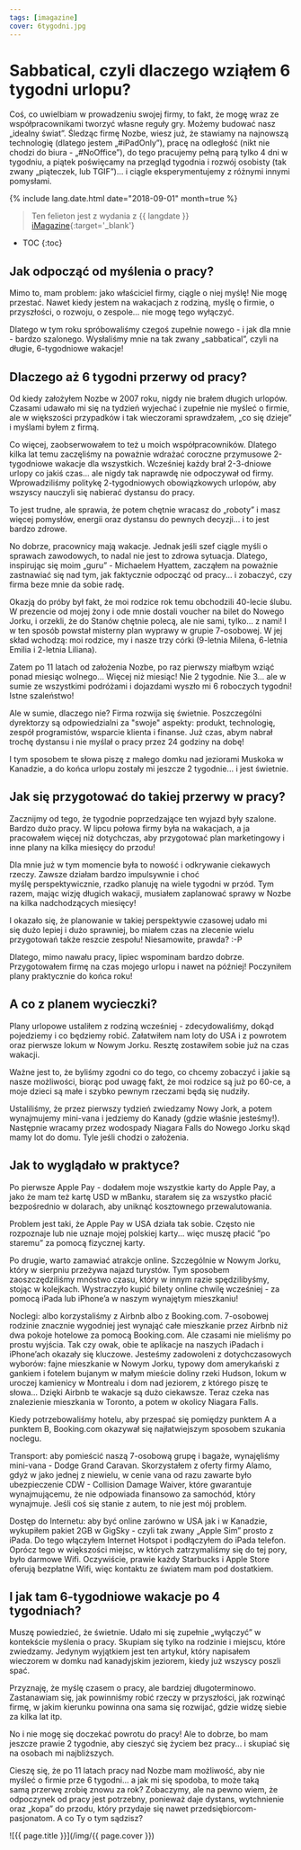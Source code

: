 ```yaml
---
tags: [imagazine]
cover: 6tygodni.jpg
---
```


# Sabbatical, czyli dlaczego wziąłem 6 tygodni urlopu?

Coś, co uwielbiam w prowadzeniu swojej firmy, to fakt, że mogę wraz ze współpracownikami tworzyć własne reguły gry. Możemy budować nasz „idealny świat”. Śledząc firmę Nozbe, wiesz już, że stawiamy na najnowszą technologię (dlatego jestem „#iPadOnly”), pracę na odległość (nikt nie chodzi do biura - „#NoOffice”), do tego pracujemy pełną parą tylko 4 dni w tygodniu, a piątek poświęcamy na przegląd tygodnia i rozwój osobisty (tak zwany „piąteczek, lub TGIF”)... i ciągle eksperymentujemy z różnymi innymi pomysłami.

<!--More-->

{% include lang.date.html date="2018-09-01" month=true %}

> Ten felieton jest z wydania z {{ langdate }} [iMagazine](https://imagazine.pl){:target='_blank'}

* TOC
{:toc}

## Jak odpocząć od myślenia o pracy?

Mimo to, mam problem: jako właściciel firmy, ciągle o niej myślę! Nie mogę przestać. Nawet kiedy jestem na wakacjach z rodziną, myślę o firmie, o przyszłości, o rozwoju, o zespole... nie mogę tego wyłączyć.

Dlatego w tym roku spróbowaliśmy czegoś zupełnie nowego - i jak dla mnie - bardzo szalonego. Wysłaliśmy mnie na tak zwany „sabbatical”, czyli na długie, 6-tygodniowe wakacje!

## Dlaczego aż 6 tygodni przerwy od pracy?

Od kiedy założyłem Nozbe w 2007 roku, nigdy nie brałem długich urlopów. Czasami udawało mi się na tydzień wyjechać i zupełnie nie myśleć o firmie, ale w większości przypadków i tak wieczorami sprawdzałem, „co się dzieje” i myślami byłem z firmą.

Co więcej, zaobserwowałem to też u moich współpracowników. Dlatego kilka lat temu zaczęliśmy na poważnie wdrażać coroczne przymusowe 2-tygodniowe wakacje dla wszystkich. Wcześniej każdy brał 2-3-dniowe urlopy co jakiś czas... ale nigdy tak naprawdę nie odpoczywał od firmy. Wprowadziliśmy politykę 2-tygodniowych obowiązkowych urlopów, aby wszyscy nauczyli się nabierać dystansu do pracy.

To jest trudne, ale sprawia, że potem chętnie wracasz do „roboty” i masz więcej pomysłów, energii oraz dystansu do pewnych decyzji... i to jest bardzo zdrowe.

No dobrze, pracownicy mają wakacje. Jednak jeśli szef ciągle myśli o sprawach zawodowych, to nadal nie jest to zdrowa sytuacja. Dlatego, inspirując się moim „guru” - Michaelem Hyattem, zacząłem na poważnie zastnawiać się nad tym, jak faktycznie odpocząć od pracy... i zobaczyć, czy firma beze mnie da sobie radę.

Okazją do próby był fakt, że moi rodzice rok temu obchodzili 40-lecie ślubu. W prezencie od mojej żony i ode mnie dostali voucher na bilet do Nowego Jorku, i orzekli, że do Stanów chętnie polecą, ale nie sami, tylko... z nami! I w ten sposób powstał misterny plan wyprawy w grupie 7-osobowej. W jej skład wchodzą: moi rodzice, my i nasze trzy córki (9-letnia Milena, 6-letnia Emilia i 2-letnia Liliana).

Zatem po 11 latach od założenia Nozbe, po raz pierwszy miałbym wziąć ponad miesiąc wolnego... Więcej niż miesiąc! Nie 2 tygodnie. Nie 3... ale w sumie ze wszystkimi podróżami i dojazdami wyszło mi 6 roboczych tygodni! Istne szaleństwo!

Ale w sumie, dlaczego nie? Firma rozwija się świetnie. Poszczególni dyrektorzy są odpowiedzialni za "swoje" aspekty: produkt, technologię, zespół programistów, wsparcie klienta i finanse. Już czas, abym nabrał trochę dystansu i nie myślał o pracy przez 24 godziny na dobę!

I tym sposobem te słowa piszę z małego domku nad jeziorami Muskoka w Kanadzie, a do końca urlopu zostały mi jeszcze 2 tygodnie... i jest świetnie.

## Jak się przygotować do takiej przerwy w pracy?

Zacznijmy od tego, że tygodnie poprzedzające ten wyjazd były szalone. Bardzo dużo pracy. W lipcu połowa firmy była na wakacjach, a ja pracowałem więcej niż dotychczas, aby przygotować plan marketingowy i inne plany na kilka miesięcy do przodu!

Dla mnie już w tym momencie była to nowość i odkrywanie ciekawych rzeczy. Zawsze działam bardzo impulsywnie i choć myślę perspektywicznie, rzadko planuję na wiele tygodni w przód. Tym razem, mając wizję długich wakacji, musiałem zaplanować sprawy w Nozbe na kilka nadchodzących miesięcy!

I okazało się, że planowanie w takiej perspektywie czasowej udało mi się dużo lepiej i dużo sprawniej, bo miałem czas na zlecenie wielu przygotowań także reszcie zespołu! Niesamowite, prawda? :-P

Dlatego, mimo nawału pracy, lipiec wspominam bardzo dobrze. Przygotowałem firmę na czas mojego urlopu i nawet na później! Poczyniłem plany praktycznie do końca roku!

## A co z planem wycieczki?

Plany urlopowe ustaliłem z rodziną wcześniej - zdecydowaliśmy, dokąd pojedziemy i co będziemy robić. Załatwiłem nam loty do USA i z powrotem oraz pierwsze lokum w Nowym Jorku. Resztę zostawiłem sobie już na czas wakacji.

Ważne jest to, że byliśmy zgodni co do tego, co chcemy zobaczyć i jakie są nasze możliwości, biorąc pod uwagę fakt, że moi rodzice są już po 60-ce, a moje dzieci są małe i szybko pewnym rzeczami będą się nudziły.

Ustaliliśmy, że przez pierwszy tydzień zwiedzamy Nowy Jork, a potem wynajmujemy mini-vana i jedziemy do Kanady (gdzie właśnie jesteśmy!). Następnie wracamy przez wodospady Niagara Falls do Nowego Jorku skąd mamy lot do domu. Tyle jeśli chodzi o założenia.

## Jak to wyglądało w praktyce?

Po pierwsze Apple Pay - dodałem moje wszystkie karty do Apple Pay, a jako że mam też kartę USD w mBanku, starałem się za wszystko płacić bezpośrednio w dolarach, aby uniknąć kosztownego przewalutowania.

Problem jest taki, że Apple Pay w USA działa tak sobie. Często nie rozpoznaje lub nie uznaje mojej polskiej karty... więc muszę płacić ”po staremu” za pomocą fizycznej karty.

Po drugie, warto zamawiać atrakcje online. Szczególnie w Nowym Jorku, który w sierpniu przeżywa najazd turystów. Tym sposobem zaoszczędziliśmy mnóstwo czasu, który w innym razie spędzilibyśmy, stojąc w kolejkach. Wystraczyło kupić bilety online chwilę wcześniej - za pomocą iPada lub iPhone’a w naszym wynajętym mieszkaniu!

Noclegi: albo korzystaliśmy z Airbnb albo z Booking.com. 7-osobowej rodzinie znacznie wygodniej jest wynająć całe mieszkanie przez Airbnb niż dwa pokoje hotelowe za pomocą Booking.com. Ale czasami nie mieliśmy po prostu wyjścia. Tak czy owak, obie te aplikacje na naszych iPadach i iPhone’ach okazały się kluczowe. Jesteśmy zadowoleni z dotychczasowych wyborów: fajne mieszkanie w Nowym Jorku, typowy dom amerykański z gankiem i fotelem bujanym w małym mieście doliny rzeki Hudson, lokum w uroczej kamienicy w Montrealu i dom nad jeziorem, z którego piszę te słowa... Dzięki Airbnb te wakacje są dużo ciekawsze. Teraz czeka nas znalezienie mieszkania w Toronto, a potem w okolicy Niagara Falls.

Kiedy potrzebowaliśmy hotelu, aby przespać się pomiędzy punktem A a punktem B, Booking.com okazywał się najłatwiejszym sposobem szukania noclegu.

Transport: aby pomieścić naszą 7-osobową grupę i bagaże, wynajęliśmy mini-vana - Dodge Grand Caravan. Skorzystałem z oferty firmy Alamo, gdyż w jako jednej z niewielu, w cenie vana od razu zawarte było ubezpieczenie CDW - Collision Damage Waiver, które gwarantuje wynajmującemu, że nie odpowiada finansowo za samochód, który wynajmuje. Jeśli coś się stanie z autem, to nie jest mój problem.

Dostęp do Internetu: aby być online zarówno w USA jak i w Kanadzie, wykupiłem pakiet 2GB w GigSky - czyli tak zwany „Apple Sim” prosto z iPada. Do tego włączyłem Internet Hotspot i podłączyłem do iPada telefon. Oprócz tego w większości miejsc, w których zatrzymaliśmy się do tej pory, było darmowe Wifi. Oczywiście, prawie każdy Starbucks i Apple Store oferują bezpłatne Wifi, więc kontaktu ze światem mam pod dostatkiem.

## I jak tam 6-tygodniowe wakacje po 4 tygodniach?

Muszę powiedzieć, że świetnie. Udało mi się zupełnie „wyłączyć” w kontekście myślenia o pracy. Skupiam się tylko na rodzinie i miejscu, które zwiedzamy. Jedynym wyjątkiem jest ten artykuł, który napisałem wieczorem w domku nad kanadyjskim jeziorem, kiedy już wszyscy poszli spać.

Przyznaję, że myślę czasem o pracy, ale bardziej długoterminowo. Zastanawiam się, jak powinniśmy robić rzeczy w przyszłości, jak rozwinąć firmę, w jakim kierunku powinna ona sama się rozwijać, gdzie widzę siebie za kilka lat itp.

No i nie mogę się doczekać powrotu do pracy! Ale to dobrze, bo mam jeszcze prawie 2 tygodnie, aby cieszyć się życiem bez pracy... i skupiać się na osobach mi najbliższych.

Cieszę się, że po 11 latach pracy nad Nozbe mam możliwość, aby nie myśleć o firmie prze 6 tygodni... a jak mi się spodoba, to może taką samą przerwę zrobię znowu za rok? Zobaczymy, ale na pewno wiem, że odpoczynek od pracy jest potrzebny, ponieważ daje dystans, wytchnienie oraz „kopa” do przodu, który przydaje się nawet przedsiębiorcom-pasjonatom. A co Ty o tym sądzisz?

![{{ page.title }}](/img/{{ page.cover }})

[n]: https://michael.gratis/nozbe_pl